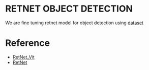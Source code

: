 # RETNET OBJECT DETECTION
  We are fine tuning retnet model for object detection using [dataset](https://www.kaggle.com/datasets/aladdinpersson/pascalvoc-yolo)
# Reference
- [RetNet_Vit](https://github.com/Prince5867/RetNet_ViT)
- [RetNet](https://github.com/Jamie-Stirling/RetNet)
